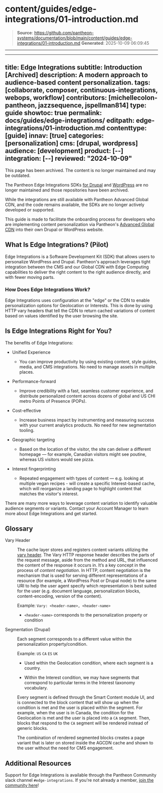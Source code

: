# content/guides/edge-integrations/01-introduction.md

> **Source**: https://github.com/pantheon-systems/documentation/blob/main/content/guides/edge-integrations/01-introduction.md
> **Generated**: 2025-10-09 06:09:45

---

---
title: Edge Integrations
subtitle: Introduction [Archived]
description: A modern approach to audience-based content personalization.
tags: [collaborate, composer, continuous-integrations, webops, workflow]
contributors: [michellecolon-pantheon, jazzsequence, jspellman814]
type: guide
showtoc: true
permalink: docs/guides/edge-integrations/
editpath: edge-integrations/01-introduction.md
contenttype: [guide]
innav: [true]
categories: [personalization]
cms: [drupal, wordpress]
audience: [development]
product: [--]
integration: [--]
reviewed: "2024-10-09"
---

<Alert title="Warning" type="danger">

This page has been archived. The content is no longer maintained and may be outdated.

The Pantheon Edge Integrations SDKs [for Drupal](https://github.com/pantheon-systems/edge-integrations-drupal-sdk) and [WordPress](https://github.com/pantheon-systems/edge-integrations-wordpress-sdk) are no longer maintained and those repositories have been archived.

While the integrations are still available with Pantheon Advanced Global CDN, and the code remains available, the SDKs are no longer actively developed or supported.

</Alert>

This guide is made to facilitate the onboarding process for developers who are implementing content personalization via Pantheon's [Advanced Global CDN](/guides/professional-services/advanced-global-cdn) into their own Drupal or WordPress website. 

## What Is Edge Integrations? (Pilot)

Edge Integrations is a Software Development Kit (SDK) that allows users to personalize WordPress and Drupal. Pantheon's approach leverages tight integration between the CMS and our Global CDN with Edge Computing capabilities to deliver the right content to the right audience directly, and with fewer moving parts. 

### How Does Edge Integrations Work?

Edge Integrations uses configuration at the "edge" or the CDN to enable personalization options for Geolocation or Interests. This is done by using HTTP vary headers that tell the CDN to return cached variations of content based on values identified by the user browsing the site.

## Is Edge Integrations Right for You?

The benefits of Edge Integrations:

- Unified Experience
	- You can improve productivity by using existing content, style guides, media, and CMS integrations. No need to manage assets in multiple places.

- Performance-forward
	- Improve credibility with a fast, seamless customer experience, and distribute personalized content across dozens of global and US CHI metro Points of Presence (POPs).

- Cost-effective
	- Increase business impact by instrumenting and measuring success with your current analytics products. No need for new segmentation tooling.

- Geographic targeting
	- Based on the location of the visitor, the site can deliver a different homepage — for example, Canadian visitors might see poutine, whereas US visitors would see pizza.

- Interest fingerprinting
	- Repeated engagement with types of content — e.g. looking at multiple vegan recipes - will create a specific Interest-based cache, which will reorganize a landing page to highlight content that matches the visitor's interest.

There are many more ways to leverage content variation to identify valuable audience segments or variants. Contact your Account Manager to learn more about Edge Integrations and get started.

## Glossary

<dl>

<dt>Vary Header</dt>

<dd>

The cache layer stores and registers content variants utilizing the [vary header](https://developer.mozilla.org/en-US/docs/Web/HTTP/Headers/Vary). The Vary HTTP response header describes the parts of the request message, aside from the method and URL, that influenced the content of the response it occurs in. It’s a key concept in the process of *content negotiation*. In HTTP, content negotiation is the mechanism that is used for serving different representations of a resource (for example, a WordPress Post or Drupal node) to the same URI to help the user agent specify which representation is best suited for the user (e.g. document language, personalization blocks, content-encoding, version of the content).

Example: `Vary: <header-name>, <header-name>`

- `<header-name>` corresponds to the personalization property or condition

</dd>

<dt>Segmentation (Drupal)</dt>

<dd>

Each segment corresponds to a different value within the personalization property/condition.

Example: `US` `CA` `ES` `UK` 

- Used within the Geolocation condition, where each segment is a country. 

- Within the Interest condition, we may have segments that correspond to particular terms in the Interest taxonomy vocabulary. 

Every segment is defined through the Smart Content module UI, and is connected to the block content that will show up when the condition is met and the user is placed within the segment. For example, when the user is in Canada, the condition for the Geolocation is met and the user is placed into a `CA` segment. Then, blocks that respond to the `CA` segment will be rendered instead of generic blocks.

The combination of rendered segmented blocks creates a page variant that is later on stored inside the AGCDN cache and shown to the user without the need for CMS engagement.

</dd>

</dl>

## Additional Resources

Support for Edge Integrations is available through the Pantheon Community slack channel `#edge-integrations`. If you're not already a member, [join the community here](https://slackin.pantheon.io/)!
